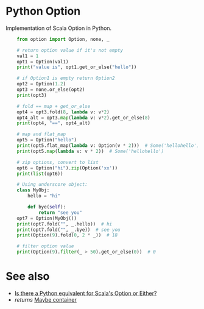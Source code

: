 # Python Option
Implementation of Scala Option in Python.

```python
    from option import Option, none, _

    # return option value if it's not empty
    val1 = 1
    opt1 = Option(val1)
    print("value is", opt1.get_or_else("hello"))

    # if Option1 is empty return Option2
    opt2 = Option(1.2)
    opt3 = none.or_else(opt2)
    print(opt3)

    # fold == map + get_or_else
    opt4 = opt3.fold(8, lambda v: v*2)
    opt4_alt = opt3.map(lambda v: v*2).get_or_else(8)
    print(opt4, "==", opt4_alt)

    # map and flat_map
    opt5 = Option("hello")
    print(opt5.flat_map(lambda v: Option(v * 2)))  # Some('hellohello')
    print(opt5.map(lambda v: v * 2))  # Some('hellohello')

    # zip options, convert to list
    opt6 = Option("hi").zip(Option('xx'))
    print(list(opt6))

    # Using underscore object:
    class MyObj:
        hello = "hi"

        def bye(self):
            return "see you"
    opt7 = Option(MyObj())
    print(opt7.fold("", _.hello))  # hi
    print(opt7.fold("", _.bye))  # see you
    print(Option(9).fold(0, 2 * _))  # 18

    # filter option value
    print(Option(9).filter(_ > 50).get_or_else(0))  # 0
```

# See also
- [Is there a Python equivalent for Scala's Option or Either?](https://stackoverflow.com/q/22992433)
- _returns_ [Maybe container](https://github.com/dry-python/returns?tab=readme-ov-file#maybe-container)
